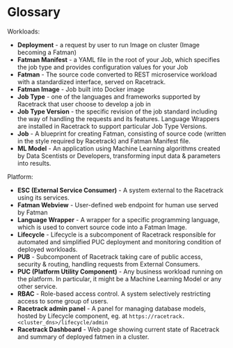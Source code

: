 # Glossary

Workloads:

- **Deployment** - a request by user to run Image on cluster (Image becoming a Fatman)  
- **Fatman Manifest** - a YAML file in the root of your Job, which specifies the job type
  and provides configuration values for your Job
- **Fatman** - The source code converted to REST microservice workload with a standardized interface, served on Racetrack.
- **Fatman Image** - Job built into Docker image
- **Job Type** - one of the languages and frameworks supported by Racetrack that user choose to develop a job in
- **Job Type Version** - the specific revision of the job standard including the way of handling the requests and its features.
  Language Wrappers are installed in Racetrack to support particular Job Type Versions.
- **Job** - A blueprint for creating Fatman, 
  consisting of source code (written in the style required by Racetrack) and Fatman Manifest file.
- **ML Model** - An application using Machine Learning algorithms created by Data Scentists or
  Developers, transforming input data & parameters into results.

Platform:

- **ESC (External Service Consumer)** - A system external to the Racetrack using its services.
- **Fatman Webview** - User-defined web endpoint for human use served by Fatman
- **Language Wrapper** - A wrapper for a specific programming language, which is used to convert source code into a Fatman Image.
- **Lifecycle** - Lifecycle is a subcomponent of Racetrack
  responsible for automated and simplified PUC deployment and monitoring condition of deployed workloads.
- **PUB** - Subcomponent of Racetrack taking care of public access, security & routing, handling requests
  from External Consumers.
- **PUC (Platform Utility Component)** - Any business workload running on the platform. 
  In particular, it might be a Machine Learning Model or any other service.
- **RBAC** - Role-based access control. A system selectively restricting access to some group of users.
- **Racetrack admin panel** - A panel for managing database models,
  hosted by Lifecycle component, eg. at `https://racetrack.<cluster_dns>/lifecycle/admin`
- **Racetrack Dashboard** - Web page showing current state of Racetrack and summary of deployed fatmen in a cluster.
